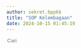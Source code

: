 ```yaml
---
author: sekret.bppkb
title: "SOP Kelembagaan"
date: 2024-10-15 01:45:19
---
```


<script>
    const items = [
        {
            title: "SOP Pengelolaan Adm Surat Masuk",
            category: "SOP Sekretariat",
            link: "https://drive.google.com/file/d/1FrmehyCFNM_Pv9ya7KFlrqsT1rZSsC7f/preview",
            file: ""
        },
        {
            title: "SOP Pengelolaan Adm Surat Keluar",
            category: "SOP Sekretariat",
            link: "https://drive.google.com/file/d/1dp8KJApNU60Poaq2Gc4wWbEwKUUQT8ZD/preview",
            file: ""
        },
        {
            title: "SOP Pedoman Penyusunan DUK",
            category: "SOP Sekretariat",
            link: "https://drive.google.com/file/d/1pSatuCxcVRhS3MqxMwkAljjBxZfkYqUJ/preview",
            file: ""
        },
        {
            title: "SOP Pedoman Usulan Formasi PNS",
            category: "SOP Sekretariat",
            link: "https://drive.google.com/file/d/10LWss0cwZt5FDU6uJIsSuO8FQLdbcHgD/preview",
            file: ""
        },
        {
            title: "SOP Usulan Kenaikan Pangkat",
            category: "SOP Sekretariat",
            link: "https://drive.google.com/file/d/1Lt23ioe5bND4xyQdyQO5GBGVUEN7ldgp/preview",
            file: ""
        },
        {
            title: "SOP Usulan Kenaikan Gaji Berkala",
            category: "SOP Sekretariat",
            link: "https://drive.google.com/file/d/18UofkAb2rgKXpwXbpKR9PQLAo6J-2xqy/preview",
            file: ""
        },
        {
            title: "SOP Pedoman Pelaksanaan Cuti ASN",
            category: "SOP Sekretariat",
            link: "https://drive.google.com/file/d/11p4fH-HmzecrqRtmevW3RIdrOGq7_O7d/preview",
            file: ""
        },
        {
            title: "SOP Pedoman Persyaratan mengikuti Diklat, Beasiswa dan Tugas Belajar",
            category: "SOP Sekretariat",
            link: "https://drive.google.com/file/d/1iqHJmqlQVl9i3CXeUv81cnPHLp-DkBIU/preview",
            file: ""
        },
        {
            title: "SOP Penyusunan Renja",
            category: "SOP Sekretariat",
            link: "https://drive.google.com/file/d/1eorAxl9sLn6mKQym5S9rN4-30CnmeamG/preview",
            file: ""
        },
        {
            title: "SOP Penyusunan Renstra",
            category: "SOP Sekretariat",
            link: "https://drive.google.com/file/d/19maRCU8NpI8Qx5iN2o1UUGTLCtazb730/preview",
            file: ""
        },
        {
            title: "SOP Penyusunan RKA",
            category: "SOP Sekretariat",
            link: "https://drive.google.com/file/d/1JG9sU_sUlWJcn4JSfwSzwIo52bmYHfhy/preview",
            file: ""
        },
        {
            title: "SOP Penyusunan DPA",
            category: "SOP Sekretariat",
            link: "https://drive.google.com/file/d/1bkwI5KTkwM1jEBa8YCmmU7tMkIoCtYsc/preview",
            file: ""
        },
        {
            title: "SOP Pelaks dan Pelaporan Monev",
            category: "SOP Sekretariat",
            link: "https://drive.google.com/file/d/1mOAicWRxA4Y0BGCa8juetxjFmw9daAbw/preview",
            file: ""
        },
        {
            title: "SOP Manajemen Resiko",
            category: "SOP Sekretariat",
            link: "https://drive.google.com/file/d/1fe0WyIGB2rq_Qd1Eq4m5vzgSGG130TUS/preview",
            file: ""
        },
        {
            title: "SOP Penatausahaan Keuangan",
            category: "SOP Sekretariat",
            link: "https://drive.google.com/file/d/1X7F4WTedYGr558GJyxIFFuCNjGiF7Yiq/preview",
            file: ""
        },
        {
            title: "SOP Pengelolaan Barang",
            category: "SOP Sekretariat",
            link: "https://drive.google.com/file/d/1eIZppDfwCl6bD9s3DbY4r2qUnvOrS2QC/preview",
            file: ""
        },
        {
            title: "SOP Pelaksanaan Riset Swakelola Tipe I",
            category: "SOP Bidang Sosial dan Pemerintahan",
            link: "https://drive.google.com/file/d/108jDnIW2X78V2669gjAiZgDH-ugxTWII/preview",
            file: ""
        },
        {
            title: "SOP Pelaksanaan Riset Swakelola Tipe II",
            category: "SOP Bidang Sosial dan Pemerintahan",
            link: "https://drive.google.com/file/d/1lR7hJStu1RtjBSZk018JpqpIC3Hez5Ym/preview",
            file: ""
        },
        {
            title: "SOP Pelaksanaan Riset Swakelola Tipe III",
            category: "SOP Bidang Sosial dan Pemerintahan",
            link: "https://drive.google.com/file/d/10FZoFi6lj1JSBIW_FPuZYtmjNcggZRqz/preview",
            file: ""
        },
        {
            title: "SOP Penyusunan Pergub Pertek Izin Penelitian",
            category: "SOP Bidang Sosial dan Pemerintahan",
            link: "https://drive.google.com/file/d/1OKSJFbFTfGeB_4Fox5S5H70DJqr2YbI0/preview",
            file: ""
        },
        {
            title: "SOP Penginputan IPKD Provinsi",
            category: "SOP Bidang Sosial dan Pemerintahan",
            link: "https://drive.google.com/file/d/15wKVv3M1Y8BnqvFOOFbOVCC6T8PRaMMy/preview",
            file: ""
        },
        {
            title: "SOP Pengukuran IPKD Kabupaten Kota",
            category: "SOP Bidang Sosial dan Pemerintahan",
            link: "https://drive.google.com/file/d/1JH-aL4uXRtQ3lDULM6KA0reqtqY2osk3/preview",
            file: ""
        },
        {
            title: "SOP Permohonan Penerbitan Pertek Izin Penelitian/Pendataan",
            category: "SOP Bidang Sosial dan Pemerintahan",
            link: "https://drive.google.com/file/d/1FyD2dfsMk0-TUkPkZ0seUUATjhVWlKUG/preview",
            file: ""
        },
        {
            title: "SOP Pelaks Swakelola Peneltian Ekbang",
            category: "SOP Bidang Ekonomi dan Pembangunan",
            link: "https://drive.google.com/file/d/108jDnIW2X78V2669gjAiZgDH-ugxTWII/preview",
            file: ""
        },
        {
            title: "SOP Pelaks Swakelola Penelitian Inovtek",
            category: "SOP Bidang Inovasi dan Teknologi",
            link: "https://drive.google.com/file/d/1bt2bYUrd1y2-lePYijzw50TyXxZLlwCI/preview",
            file: ""
        },
        {
            title: "SOP Pengelolaan Jurnal",
            category: "SOP Bidang Inovasi dan Teknologi",
            link: "https://drive.google.com/file/d/1DpKC7fTQ9fDI8mdh0N37sSWgz6kf07wZ/preview",
            file: ""
        },
        {
            title: "SOP Penerbitan Jurnal",
            category: "SOP Bidang Inovasi dan Teknologi",
            link: "https://drive.google.com/file/d/1n3GmaPmi4ZCN4A--xKHrqzTFu9T2nGFi/preview",
            file: ""
        },
        {
            title: "SOP Fasilitasi HKI",
            category: "SOP Bidang Inovasi dan Teknologi",
            link: "https://drive.google.com/file/d/1ekNiSWMIRuGoRUM2e6WLoFjn6Awt6dG4/preview",
            file: ""
        }
    ];
</script>

<div class="flex justify-between items-center mb-4">
    <div class="flex items-center border-2 border-green-500 rounded-lg p-2 ml-auto" style="flex-shrink: 0;">
        <i class="fas fa-search text-green-500 text-xl"></i>
        <input type="text" placeholder="Cari" class="ml-2 text-green-500 text-xl outline-none" style="background: transparent; border: none; width: 150px;" id="searchInput">
        <div class="border-l-2 border-green-500 h-6 mx-4"></div>
        <div class="flex items-center cursor-pointer" id="categoryDropdownToggle">
            <i class="fas fa-filter text-green-500 text-xl"></i>
            <span id="selectedFilter" class="ml-2 text-green-500 text-xl truncate" style="max-width: 100px; width: 100px;"></span>
        </div>
    </div>
    <div class="relative">
        <div id="categoryDropdown" class="absolute right-0 mt-6 w-48 bg-white border border-gray-300 rounded-lg shadow-lg hidden" style="max-height: 200px; overflow-y: auto;">
            <div id="categoryList" class="list-none p-0 m-0"></div>
        </div>
    </div>
</div>

<div class="flex flex-wrap justify-start gap-12" id="information-list"></div>

<div class="flex justify-center mt-4" id="pagination"></div>
<style>
@media (max-width: 768px) {
    #information-list {
        justify-content: space-around;
    }
}
.pagination-button {
    margin: 0 5px;
    padding: 8px 12px;
    border: 1px solid #2F855A;
    border-radius: 5px;
    cursor: pointer;
    transition: background-color 0.3s, color 0.3s;
    color: #2F855A;
}
.pagination-button:hover {
    background-color: #2F855A;
    color: white;
}
.pagination-button.active {
    background-color: #2F855A;
    color: white;
}
.pagination-ellipsis {
    margin: 0 5px;
    padding: 8px 12px;
    color: #2F855A;
}
</style>

<script>
    const container = document.getElementById('information-list');
    const paginationContainer = document.getElementById('pagination');
    const categorySet = new Set();
    const itemsPerPage = 12;
    let currentPage = 1;
    let selectedCategory = 'All';

    function renderItems(filteredItems) {
        container.innerHTML = '';
        const start = (currentPage - 1) * itemsPerPage;
        const end = start + itemsPerPage;
        const paginatedItems = filteredItems.slice(start, end);

        if (paginatedItems.length === 0) {
            const noResultsDiv = document.createElement('div');
            noResultsDiv.className = 'w-full text-center text-gray-500';
            noResultsDiv.textContent = 'Tidak ada hasil yang cocok';
            container.appendChild(noResultsDiv);
        } else {
            paginatedItems.forEach(item => {
                const div = document.createElement('div');
                div.className = 'w-64 bg-white border border-gray-300 rounded-lg overflow-hidden shadow-lg m-2 flex flex-col';
                div.innerHTML = `
                    <div class="flex items-center justify-center w-full h-48 bg-gray-200">
                        ${item.file ? `<i class="fas fa-image fa-5x text-red-600"></i>` : `<i class="fas fa-file-pdf fa-5x text-red-600"></i>`}
                    </div>
                    <div class="p-4 bg-green-600 text-white flex-grow flex flex-col justify-between">
                        <p class="text-base font-semibold">${item.title}</p>
                        <div class="flex items-center mt-auto">
                            <i class="fas fa-file-alt mr-2"></i>
                            <span class="text-xs">${item.category}</span>
                        </div>
                    </div>
                    <button class="block p-4 bg-green-700 text-white text-center hover:bg-green-800 mt-auto no-underline" onclick="${item.file ? `openImgModal('${item.file}')` : `openPdfModal('${item.link}')`}">
                        <span class="text-sm font-semibold text-white">
                            Lihat Selengkapnya
                            <i class="fas fa-arrow-right"></i>
                        </span>
                    </button>
                `;
                container.appendChild(div);
            });
        }
        renderPagination(filteredItems.length);
    }

    function renderPagination(totalItems) {
        paginationContainer.innerHTML = '';
        const totalPages = Math.ceil(totalItems / itemsPerPage);
        const maxPagesToShow = 6;
        const halfMaxPagesToShow = Math.floor(maxPagesToShow / 2);

        let startPage = Math.max(1, currentPage - halfMaxPagesToShow);
        let endPage = Math.min(totalPages, currentPage + halfMaxPagesToShow);

        if (currentPage <= halfMaxPagesToShow) {
            endPage = Math.min(totalPages, maxPagesToShow);
        } else if (currentPage + halfMaxPagesToShow >= totalPages) {
            startPage = Math.max(1, totalPages - maxPagesToShow + 1);
        }

        if (startPage > 1) {
            paginationContainer.appendChild(createPaginationButton(1));
            if (startPage > 2) {
                paginationContainer.appendChild(createEllipsis());
            }
        }

        for (let i = startPage; i <= endPage; i++) {
            paginationContainer.appendChild(createPaginationButton(i));
        }

        if (endPage < totalPages) {
            if (endPage < totalPages - 1) {
                paginationContainer.appendChild(createEllipsis());
            }
            paginationContainer.appendChild(createPaginationButton(totalPages));
        }
    }

    function createPaginationButton(page) {
        const button = document.createElement('button');
        button.className = `pagination-button ${page === currentPage ? 'active' : ''}`;
        button.textContent = page;
        button.addEventListener('click', () => {
            currentPage = page;
            renderItems(items);
            window.scrollTo(0, 0);
        });
        return button;
    }

    function createEllipsis() {
        const ellipsis = document.createElement('span');
        ellipsis.className = 'pagination-ellipsis';
        ellipsis.textContent = '...';
        return ellipsis;
    }

    items.forEach(item => {
        categorySet.add(item.category);
    });

    const categoryList = document.getElementById('categoryList');
    const selectedFilter = document.getElementById('selectedFilter');

    const allDiv = document.createElement('div');
    allDiv.className = 'pl-4 p-1 pt-2 hover:bg-gray-100 cursor-pointer text-sm';
    allDiv.textContent = 'All';
    allDiv.addEventListener('click', () => {
        currentPage = 1;
        selectedCategory = 'All';
        selectedFilter.textContent = selectedCategory;
        renderItems(items);
        document.getElementById('categoryDropdown').classList.add('hidden');
        document.getElementById('categoryDropdownToggle').classList.remove('text-green-700');
    });
    categoryList.appendChild(allDiv);

    categorySet.forEach(category => {
        const div = document.createElement('div');
        div.className = 'pl-4 p-1 hover:bg-gray-100 cursor-pointer text-sm';
        div.style.overflow = 'hidden';
        div.textContent = category;
        div.addEventListener('click', () => {
            currentPage = 1;
            selectedCategory = category;
            selectedFilter.textContent = selectedCategory;
            const filteredItems = items.filter(item => item.category === category);
            renderItems(filteredItems);
            document.getElementById('categoryDropdown').classList.add('hidden');
            document.getElementById('categoryDropdownToggle').classList.remove('text-green-700');
        });
        categoryList.appendChild(div);
    });

    document.getElementById('categoryDropdownToggle').addEventListener('click', function(event) {
        const dropdown = document.getElementById('categoryDropdown');
        dropdown.classList.toggle('hidden');
        this.classList.toggle('text-green-700');
        event.stopPropagation();
    });

    document.addEventListener('click', function(event) {
        const dropdown = document.getElementById('categoryDropdown');
        const toggle = document.getElementById('categoryDropdownToggle');
        if (!dropdown.classList.contains('hidden') && !dropdown.contains(event.target) && !toggle.contains(event.target)) {
            dropdown.classList.add('hidden');
            toggle.classList.remove('text-green-700');
        }
    });

    document.getElementById('searchInput').addEventListener('input', function() {
        currentPage = 1;
        const searchTerm = this.value.toLowerCase();
        const filteredItems = items.filter(item => item.title.toLowerCase().includes(searchTerm));
        renderItems(filteredItems);
    });
    selectedFilter.textContent = selectedCategory;
    renderItems(items);
</script>
